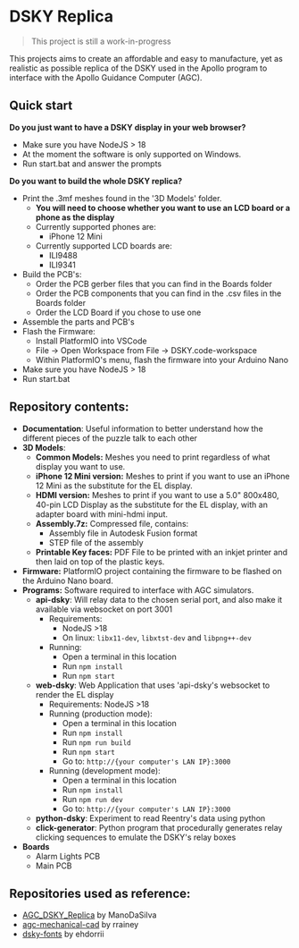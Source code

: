# DSKY Replica
> This project is still a work-in-progress

This projects aims to create an affordable and easy to manufacture, yet as realistic as possible replica of the DSKY used in the Apollo program to interface with the Apollo Guidance Computer (AGC).

## Quick start

**Do you just want to have a DSKY display in your web browser?**
  - Make sure you have NodeJS > 18
  - At the moment the software is only supported on Windows.
  - Run start.bat and answer the prompts

**Do you want to build the whole DSKY replica?**
  - Print the .3mf meshes found in the '3D Models' folder. 
    - **You will need to choose whether you want to use an LCD board or a phone as the display**
    - Currently supported phones are:
      - iPhone 12 Mini
    - Currently supported LCD boards are:
      - ILI9488
      - ILI9341 
  - Build the PCB's:
    - Order the PCB gerber files that you can find in the Boards folder
    - Order the PCB components that you can find in the .csv files in the Boards folder
    - Order the LCD Board if you chose to use one
  - Assemble the parts and PCB's
  - Flash the Firmware:
    - Install PlatformIO into VSCode
    - File -> Open Workspace from File -> DSKY.code-workspace
    - Within PlatformIO's menu, flash the firmware into your Arduino Nano
  - Make sure you have NodeJS > 18
  - Run start.bat

## Repository contents:
* **Documentation**: Useful information to better understand how the different pieces of the puzzle talk to each other
* **3D Models**:
  * **Common Models:** Meshes you need to print regardless of what display you want to use.
  * **iPhone 12 Mini version:** Meshes to print if you want to use an iPhone 12 Mini as the substitute for the EL display.
  * **HDMI version:** Meshes to print if you want to use a 5.0" 800x480, 40-pin LCD Display as the substitute for the EL display, with an adapter board with mini-hdmi input.
  * **Assembly.7z:** Compressed file, contains:
    * Assembly file in Autodesk Fusion format
    * STEP file of the assembly
  * **Printable Key faces:** PDF File to be printed with an inkjet printer and then laid on top of the plastic keys.
* **Firmware:** PlatformIO project containing the firmware to be flashed on the Arduino Nano board.
* **Programs:** Software required to interface with AGC simulators.
  * **api-dsky**: Will relay data to the chosen serial port, and also make it available via websocket on port 3001
    * Requirements: 
      * NodeJS >18
      * On linux: ``libx11-dev``, ``libxtst-dev`` and ``libpng++-dev``
    * Running: 
      * Open a terminal in this location 
      * Run ``npm install`` 
      * Run ``npm start``
  * **web-dsky**: Web Application that uses 'api-dsky's websocket to render the EL display
    * Requirements: NodeJS >18
    * Running (production mode): 
      * Open a terminal in this location 
      * Run ``npm install``
      * Run ``npm run build``
      * Run ``npm start``
      * Go to: ``http://{your computer's LAN IP}:3000``
    * Running (development mode): 
      * Open a terminal in this location 
      * Run ``npm install``
      * Run ``npm run dev``
      * Go to: ``http://{your computer's LAN IP}:3000``
  * **python-dsky**: Experiment to read Reentry's data using python
  * **click-generator**: Python program that procedurally generates relay clicking sequences to emulate the DSKY's relay boxes
* **Boards**
  * Alarm Lights PCB
  * Main PCB

## Repositories used as reference:
* [AGC_DSKY_Replica](https://github.com/ManoDaSilva/AGC_DSKY_Replica) by ManoDaSilva
* [agc-mechanical-cad](https://github.com/rrainey/agc-mechanical-cad) by rrainey
* [dsky-fonts](https://github.com/ehdorrii/dsky-fonts) by ehdorrii